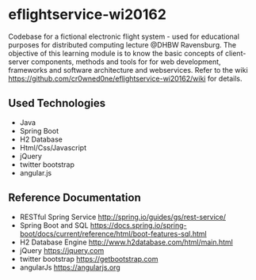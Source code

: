 # eflightservice-wi20162
Codebase for a fictional electronic flight system - used for educational purposes for distributed computing lecture @DHBW Ravensburg. The objective of this learning module is to know the basic concepts of client-server components, methods and tools for for web development, frameworks and software architecture and webservices. Refer to the wiki https://github.com/cr0wned0ne/eflightservice-wi20162/wiki for details.

## Used Technologies
- Java
- Spring Boot
- H2 Database
- Html/Css/Javascript
- jQuery
- twitter bootstrap
- angular.js

## Reference Documentation
- RESTful Spring Service http://spring.io/guides/gs/rest-service/
- Spring Boot and SQL https://docs.spring.io/spring-boot/docs/current/reference/html/boot-features-sql.html
- H2 Database Engine http://www.h2database.com/html/main.html
- jQuery https://jquery.com
- twitter bootstrap https://getbootstrap.com
- angularJs https://angularjs.org
